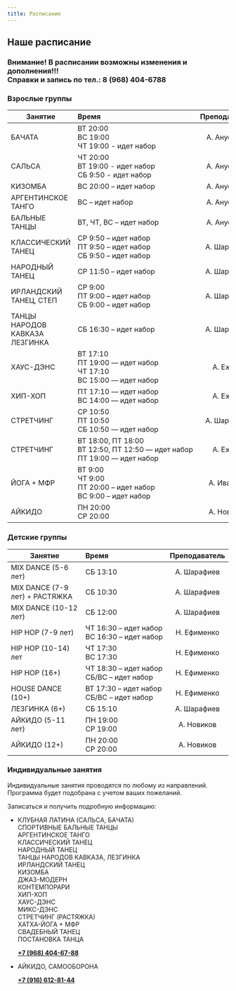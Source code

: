 ```yaml
---
title: Расписание
---
```


## Наше расписание

### Внимание! В расписании возможны изменения и дополнения!!! <br>  Справки и запись по тел.: 8 (968) 404-6788

### Взрослые группы

| Занятие                                           | Время                                                  | Преподаватель |
| -----------------------------                     | :----------------------------------------------------- | :-----------: |
| БАЧАТА <br>                                       | <nobr>ВТ 20:00 <br> ВС 19:00 <br> ЧТ 19:00 - идет набор             |  А. Ануфриев  |
| САЛЬСА <br>                                       | <nobr>ЧТ 20:00 <br> ВТ 19:00 - идет набор <br> СБ  9:50 - идет набор              |  А. Ануфриев  |
| КИЗОМБА                                           | <nobr> ВС 20:00 – идет набор                           |  А. Ануфриев  |
| АРГЕНТИНСКОЕ ТАНГО                                | <nobr> ВС – идет набор                                 |  А. Ануфриев  |
| БАЛЬНЫЕ ТАНЦЫ                                     | <nobr> ВТ, ЧТ, ВС – идет набор                                 |  А. Ануфриев  |
| КЛАССИЧЕСКИЙ ТАНЕЦ                                | <nobr> СР 9:50 – идет набор <br> ПТ 9:50 – идет набор <br> СБ 9:50 – идет набор               |  А. Шарафиев  |
| НАРОДНЫЙ ТАНЕЦ                                    | <nobr> СР 11:50 – идет набор                           |  А. Шарафиев  |
| ИРЛАНДСКИЙ ТАНЕЦ, СТЕП                            | <nobr> СР 9:00 <br> ПТ 9:00 – идет набор <br> СБ 9:00 – идет набор                            |  А. Шарафиев  |
| ТАНЦЫ НАРОДОВ КАВКАЗА <br> ЛЕЗГИНКА               | <nobr> СБ 16:30 – идет набор                           |  А. Шарафиев  |
| ХАУС-ДЭНС                                         | <nobr> ВТ 17:10 <br> ПТ 19:00 — идет набор <br> ЧТ 17:10 <br> ВС 15:00 — идет набор   |  А. Ежова  |
| ХИП-ХОП                                           | <nobr> ПТ 17:10 — идет набор <br> ВС 14:00 — идет набор   |  А. Ежова  |
| СТРЕТЧИНГ                                         | <nobr> СР 10:50 <br> ПТ 10:50 <br> СБ 10:50 — идет набор            |  А. Шарафиев  |
| СТРЕТЧИНГ                                         | <nobr> ВТ 18:00, ПТ 18:00 <br> ВТ 12:50, ПТ 12:50 — идет набор <br> ПТ 19:00  — идет набор           |  А. Ежова  |
| ЙОГА + МФР                                        | <nobr>ВТ 9:00 <br> ЧТ 9:00 <br> ПТ 20:00 – идет набор <br> ВС 9:00 – идет набор |  А. Иванова  |
| АЙКИДО                                            | <nobr>ПН 20:00 <br> СР 20:00                           |  А. Новиков   |

### Детские группы

| Занятие               | Время                                                  | Преподаватель |
| --------------------- | :----------------------------------------------------- | :-----------: |
| MIX DANCE (5-6 лет)              | <nobr> СБ 13:10                                         |  А. Шарафиев  |
| MIX DANCE (7-9 лет) + РАСТЯЖКА   | <nobr> СБ 10:30                                         |  А. Шарафиев  |
| MIX DANCE (10-12 лет)            | <nobr> СБ 12:00                                         |  А. Шарафиев  |
| HIP HOP (7-9 лет)                | <nobr> ЧТ 16:30 – идет набор <br> ВС 16:30 – идет набор |  Н. Ефименко  |
| HIP HOP (10-14) лет              | <nobr> ЧТ 17:30 <br> ВС 17:30                           |  Н. Ефименко  |
| HIP HOP (16+)                    | <nobr> ЧТ 18:30 – идет набор <br> СБ/ВС – идет набор    |  Н. Ефименко  |
| HOUSE DANCE (10+)                | <nobr> ВТ 17:30 – идет набор <br> СБ/ВС – идет набор    |  Н. Ефименко  |
| ЛЕЗГИНКА (6+)                    | <nobr> СБ 15:10                                         |  А. Шарафиев  |
| АЙКИДО (5-11 лет)                | <nobr> ПН 19:00 <br> СР 19:00                           |  А. Новиков   |
| АЙКИДО (12+)                     | <nobr>ПН 20:00 <br>  СР 20:00                           |  А. Новиков   |

### Индивидуальные занятия

Индивидуальные занятия проводятся по любому из направлений. Программа будет подобрана с учетом ваших пожеланий.

Записаться и получить подробную информацию:

- КЛУБНАЯ ЛАТИНА (САЛЬСА, БАЧАТА)<br>
  СПОРТИВНЫЕ БАЛЬНЫЕ ТАНЦЫ<br>
  АРГЕНТИНСКОЕ ТАНГО<br>
  КЛАССИЧЕСКИЙ ТАНЕЦ<br>
  НАРОДНЫЙ ТАНЕЦ<br>
  ТАНЦЫ НАРОДОВ КАВКАЗА, ЛЕЗГИНКА<br>
  ИРЛАНДСКИЙ ТАНЕЦ<br>
  КИЗОМБА<br>
  ДЖАЗ-МОДЕРН<br>
  КОНТЕМПОРАРИ<br>
  ХИП-ХОП<br>
  ХАУС-ДЭНС<br>
  МИКС-ДЭНС<br>
  СТРЕТЧИНГ (РАСТЯЖКА)<br>
  ХАТХА-ЙОГА + МФР<br>
  СВАДЕБНЫЙ ТАНЕЦ<br>
  ПОСТАНОВКА ТАНЦА<br>

  **[+7 (968) 404-67-88](tel://+79684046788)**

- АЙКИДО, САМООБОРОНА

  **[+7 (916) 612-81-44](tel://+79166128144)**

